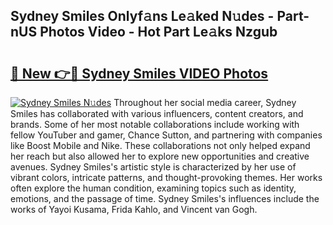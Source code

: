## Sydney Smiles Onlyf𝚊ns Le𝚊ked N𝚞des - Part-nUS Photos Video - Hot Part Le𝚊ks Nzgub

# <h2><a href="http://ac32982.deff.icu/?id=Sydney+Smiles">🔗 New 👉🔴 Sydney Smiles VIDEO Photos</a></h2>

[![Sydney Smiles N𝚞des](https://i.imgur.com/rIISA9y.gif)](http://ac32982.deff.icu/?id=Sydney+Smiles)
Throughout her social media career, Sydney Smiles has collaborated with various influencers, content creators, and brands. Some of her most notable collaborations include working with fellow YouTuber and gamer, Chance Sutton, and partnering with companies like Boost Mobile and Nike. These collaborations not only helped expand her reach but also allowed her to explore new opportunities and creative avenues. Sydney Smiles's artistic style is characterized by her use of vibrant colors, intricate patterns, and thought-provoking themes. Her works often explore the human condition, examining topics such as identity, emotions, and the passage of time. Sydney Smiles's influences include the works of Yayoi Kusama, Frida Kahlo, and Vincent van Gogh.
